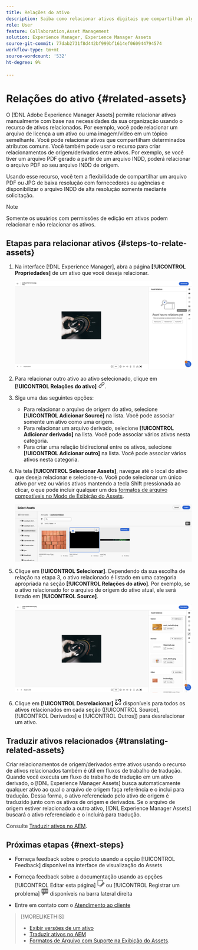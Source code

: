 ```yaml
---
title: Relações do ativo
description: Saiba como relacionar ativos digitais que compartilham alguns atributos comuns. Além disso, crie relacionamentos derivados da origem entre ativos digitais usando relações de ativos.
role: User
feature: Collaboration,Asset Management
solution: Experience Manager, Experience Manager Assets
source-git-commit: 77dab2731f8d442bf999bf1614ef060944794574
workflow-type: tm+mt
source-wordcount: '532'
ht-degree: 9%

---
```


# Relações do ativo {#related-assets}

O [!DNL Adobe Experience Manager Assets] permite relacionar ativos manualmente com base nas necessidades da sua organização usando o recurso de ativos relacionados. Por exemplo, você pode relacionar um arquivo de licença a um ativo ou uma imagem/vídeo em um tópico semelhante. Você pode relacionar ativos que compartilham determinados atributos comuns. Você também pode usar o recurso para criar relacionamentos de origem/derivados entre ativos. Por exemplo, se você tiver um arquivo PDF gerado a partir de um arquivo INDD, poderá relacionar o arquivo PDF ao seu arquivo INDD de origem.

Usando esse recurso, você tem a flexibilidade de compartilhar um arquivo PDF ou JPG de baixa resolução com fornecedores ou agências e disponibilizar o arquivo INDD de alta resolução somente mediante solicitação.

>[!NOTE]
>
>Somente os usuários com permissões de edição em ativos podem relacionar e não relacionar os ativos.

## Etapas para relacionar ativos {#steps-to-relate-assets}

1. Na interface [!DNL Experience Manager], abra a página **[!UICONTROL Propriedades]** de um ativo que você deseja relacionar.

   ![abra a página Propriedades de um ativo para relacionar o ativo](assets/asset-properties-relate-assets.png)

1. Para relacionar outro ativo ao ativo selecionado, clique em **[!UICONTROL Relações do ativo]** ![relacionar ativos](assets/do-not-localize/link-relate.png).
1. Siga uma das seguintes opções:

   * Para relacionar o arquivo de origem do ativo, selecione **[!UICONTROL Adicionar Source]** na lista. Você pode associar somente um ativo como uma origem.
   * Para relacionar um arquivo derivado, selecione **[!UICONTROL Adicionar derivado]** na lista. Você pode associar vários ativos nesta categoria.
   * Para criar uma relação bidirecional entre os ativos, selecione **[!UICONTROL Adicionar outro]** na lista. Você pode associar vários ativos nesta categoria.

1. Na tela **[!UICONTROL Selecionar Assets]**, navegue até o local do ativo que deseja relacionar e selecione-o. Você pode selecionar um único ativo por vez ou vários ativos mantendo a tecla Shift pressionada ao clicar, o que pode incluir qualquer um dos [formatos de arquivo compatíveis no Modo de Exibição do Assets](/help/assets/supported-file-formats-assets-view.md).

   ![adicionar ativo relacionado](assets/add-related-asset.png)

1. Clique em **[!UICONTROL Selecionar]**. Dependendo da sua escolha de relação na etapa 3, o ativo relacionado é listado em uma categoria apropriada na seção **[!UICONTROL Relações do ativo]**. Por exemplo, se o ativo relacionado for o arquivo de origem do ativo atual, ele será listado em **[!UICONTROL Source]**.

   ![Exemplo de relação do Assets](assets/asset-relations-example.png)

1. Clique em **[!UICONTROL Desrelacionar]** ![desrelacionar ativos](assets/do-not-localize/link-unrelate-icon.png) disponíveis para todos os ativos relacionados em cada seção ([!UICONTROL Source], [!UICONTROL Derivados] e [!UICONTROL Outros]) para desrelacionar um ativo.

## Traduzir ativos relacionados {#translating-related-assets}

Criar relacionamentos de origem/derivados entre ativos usando o recurso de ativos relacionados também é útil em fluxos de trabalho de tradução. Quando você executa um fluxo de trabalho de tradução em um ativo derivado, o [!DNL Experience Manager Assets] busca automaticamente qualquer ativo ao qual o arquivo de origem faça referência e o inclui para tradução. Dessa forma, o ativo referenciado pelo ativo de origem é traduzido junto com os ativos de origem e derivados. Se o arquivo de origem estiver relacionado a outro ativo, [!DNL Experience Manager Assets] buscará o ativo referenciado e o incluirá para tradução.

Consulte [Traduzir ativos no AEM](/help/assets/translate-assets.md).

## Próximas etapas {#next-steps}

* Forneça feedback sobre o produto usando a opção [!UICONTROL Feedback] disponível na interface de visualização do Assets

* Forneça feedback sobre a documentação usando as opções [!UICONTROL Editar esta página] ![editar a página](assets/do-not-localize/edit-page.png) ou [!UICONTROL Registrar um problema] ![criar um problema do GitHub](assets/do-not-localize/github-issue.png) disponíveis na barra lateral direita

* Entre em contato com o [Atendimento ao cliente](https://experienceleague.adobe.com/pt-br?support-solution=General#support)

>[!MORELIKETHIS]
>
>* [Exibir versões de um ativo](/help/assets/manage-organize-assets-view.md#view-versions)
>* [Traduzir ativos no AEM](/help/assets/translate-assets.md)
>* [Formatos de Arquivo com Suporte na Exibição do Assets](/help/assets/supported-file-formats-assets-view.md).
